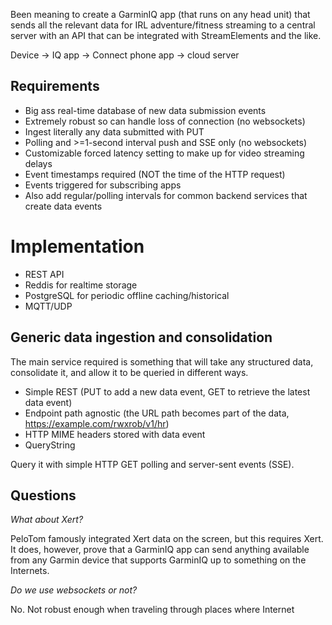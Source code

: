 Been meaning to create a GarminIQ app (that runs on any head unit) that sends all the relevant data for IRL adventure/fitness streaming to a central server with an API that can be integrated with StreamElements and the like.

Device -> IQ app -> Connect phone app -> cloud server
## Requirements

- Big ass real-time database of new data submission events
- Extremely robust so can handle loss of connection (no websockets)
- Ingest literally any data submitted with PUT
- Polling and >=1-second interval push and SSE only (no websockets)
- Customizable forced latency setting to make up for video streaming delays
- Event timestamps required (NOT the time of the HTTP request)
- Events triggered for subscribing apps
- Also add regular/polling intervals for common backend services that create data events
# Implementation

- REST API
- Reddis for realtime storage
- PostgreSQL for periodic offline caching/historical
- MQTT/UDP
## Generic data ingestion and consolidation

The main service required is something that will take any structured data, consolidate it, and allow it to be queried in different ways.

- Simple REST (PUT to add a new data event, GET to retrieve the latest data event)
- Endpoint path agnostic (the URL path becomes part of the data, https://example.com/rwxrob/v1/hr)
- HTTP MIME headers stored with data event
- QueryString


Query it with simple HTTP GET polling and server-sent events (SSE). 

## Questions

*What about Xert?*

PeloTom famously integrated Xert data on the screen, but this requires Xert. It does, however, prove that a GarminIQ app can send anything available from any Garmin device that supports GarminIQ up to something on the Internets.

*Do we use websockets or not?*

No. Not robust enough when traveling through places where Internet 

